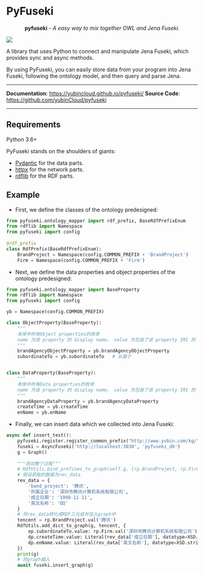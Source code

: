 # PyFuseki
<p align="center"><strong>pyfuseki</strong> <em>- A easy way to mix together OWL and Jena Fuseki.</em>   
</p>
<p>
<img src="https://img.shields.io/github/license/yubinCloud/pyfuseki">
</p>
A library that uses Python to connect and manipulate Jena Fuseki, which provides sync and async methods.

By using PyFuseki, you can easily store data from your program into Jena Fuseki, following the ontology model, and then query and parse Jena.

---

**Documentation**: <a href="https://yubincloud.github.io/pyfuseki/" target="_blank">https://yubincloud.github.io/pyfuseki/</a>
**Source Code**: <a href="https://github.com/yubinCloud/pyfuseki" target="_blank">https://github.com/yubinCloud/pyfuseki</a>

---
## Requirements

Python 3.6+

PyFuseki stands on the shoulders of giants:

+ [Pydantic](https://pydantic-docs.helpmanual.io/) for the data parts.
+ [httpx](https://www.python-httpx.org/) for the network parts.
+ [rdflib](https://rdflib.readthedocs.io/en/stable/) for the RDF parts.

## Example

+ First, we define the classes of the ontology predesigned:

```Python
from pyfuseki.ontology_mapper import rdf_prefix, BaseRdfPrefixEnum
from rdflib import Namespace
from pyfuseki import config
   
@rdf_prefix
class RdfPrefix(BaseRdfPrefixEnum):
    BrandProject = Namespace(config.COMMON_PREFIX + 'BrandProject')
    Firm = Namespace(config.COMMON_PREFIX + 'Firm')
```

+ Next, we define the data properties and object properties of the ontology predesigned:

```Python
from pyfuseki.ontology_mapper import BaseProperty
from rdflib import Namespace
from pyfuseki import config

yb = Namespace(config.COMMON_PREFIX)

class ObjectProperty(BaseProperty):
    """
    本体中所有Object properties的枚举
    name 为该 property 的 display name， value 为包装了该 property IRI 的 URIRef 对象
    """
    brandAgencyObjectProperty = yb.brandAgencyObjectProperty
    subordinateTo = yb.subordinateTo   # 从属于


class DataProperty(BaseProperty):
    """
    本体中所有Data properties的枚举
    name 为该 property 的 display name， value 为包装了该 property IRI 的 URIRef 对象
    """
    brandAgencyDataProperty = yb.brandAgencyDataProperty
    createTime = yb.createTime
    enName = yb.enName
```

+ Finally, we can insert data which we collected into Jena Fuseki:

```Python
async def insert_test():
    pyfuseki.register.register_common_prefix("http://www.yubin.com/kg/")
    fuseki = AsyncFuseki('http://localhost:3030', 'pyfuseki_db')
    g = Graph()
   
    """测试整个过程"""
    # RdfUtils.bind_prefixes_to_graph(self.g, [rp.BrandProject, rp.Firm])  # 绑定前缀
    # 假设获取的数据为rev_data
    rev_data = {
        'band_project': '腾讯',
        '所属企业': '深圳市腾讯计算机系统有限公司',
        '成立日期': '1998-11-11',
        '英文名称': 'QQ'
    }
    # 将rev_data转化成RDF三元组并加入graph中
    tencent = rp.BrandProject.val('腾讯')
    RdfUtils.add_dict_to_graph(g, tencent, {
        op.subordinateTo.value: rp.Firm.val('深圳市腾讯计算机系统有限公司'),
        dp.createTime.value: Literal(rev_data['成立日期'], datatype=XSD.date),
        dp.enName.value: Literal(rev_data['英文名称'], datatype=XSD.string)
    })
    print(g)
    # 将graph插入
    await fuseki.insert_graph(g)
```


